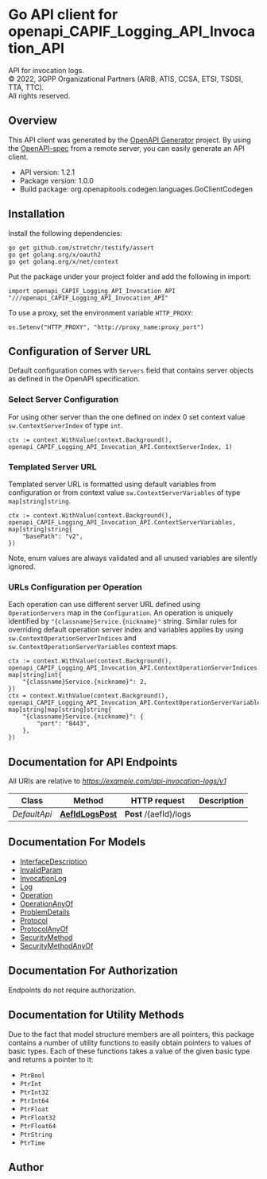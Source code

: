 # Go API client for openapi_CAPIF_Logging_API_Invocation_API

API for invocation logs.  
© 2022, 3GPP Organizational Partners (ARIB, ATIS, CCSA, ETSI, TSDSI, TTA, TTC).  
All rights reserved.


## Overview
This API client was generated by the [OpenAPI Generator](https://openapi-generator.tech) project.  By using the [OpenAPI-spec](https://www.openapis.org/) from a remote server, you can easily generate an API client.

- API version: 1.2.1
- Package version: 1.0.0
- Build package: org.openapitools.codegen.languages.GoClientCodegen

## Installation

Install the following dependencies:

```shell
go get github.com/stretchr/testify/assert
go get golang.org/x/oauth2
go get golang.org/x/net/context
```

Put the package under your project folder and add the following in import:

```golang
import openapi_CAPIF_Logging_API_Invocation_API "///openapi_CAPIF_Logging_API_Invocation_API"
```

To use a proxy, set the environment variable `HTTP_PROXY`:

```golang
os.Setenv("HTTP_PROXY", "http://proxy_name:proxy_port")
```

## Configuration of Server URL

Default configuration comes with `Servers` field that contains server objects as defined in the OpenAPI specification.

### Select Server Configuration

For using other server than the one defined on index 0 set context value `sw.ContextServerIndex` of type `int`.

```golang
ctx := context.WithValue(context.Background(), openapi_CAPIF_Logging_API_Invocation_API.ContextServerIndex, 1)
```

### Templated Server URL

Templated server URL is formatted using default variables from configuration or from context value `sw.ContextServerVariables` of type `map[string]string`.

```golang
ctx := context.WithValue(context.Background(), openapi_CAPIF_Logging_API_Invocation_API.ContextServerVariables, map[string]string{
	"basePath": "v2",
})
```

Note, enum values are always validated and all unused variables are silently ignored.

### URLs Configuration per Operation

Each operation can use different server URL defined using `OperationServers` map in the `Configuration`.
An operation is uniquely identified by `"{classname}Service.{nickname}"` string.
Similar rules for overriding default operation server index and variables applies by using `sw.ContextOperationServerIndices` and `sw.ContextOperationServerVariables` context maps.

```golang
ctx := context.WithValue(context.Background(), openapi_CAPIF_Logging_API_Invocation_API.ContextOperationServerIndices, map[string]int{
	"{classname}Service.{nickname}": 2,
})
ctx = context.WithValue(context.Background(), openapi_CAPIF_Logging_API_Invocation_API.ContextOperationServerVariables, map[string]map[string]string{
	"{classname}Service.{nickname}": {
		"port": "8443",
	},
})
```

## Documentation for API Endpoints

All URIs are relative to *https://example.com/api-invocation-logs/v1*

Class | Method | HTTP request | Description
------------ | ------------- | ------------- | -------------
*DefaultApi* | [**AefIdLogsPost**](docs/DefaultApi.md#aefidlogspost) | **Post** /{aefId}/logs | 


## Documentation For Models

 - [InterfaceDescription](docs/InterfaceDescription.md)
 - [InvalidParam](docs/InvalidParam.md)
 - [InvocationLog](docs/InvocationLog.md)
 - [Log](docs/Log.md)
 - [Operation](docs/Operation.md)
 - [OperationAnyOf](docs/OperationAnyOf.md)
 - [ProblemDetails](docs/ProblemDetails.md)
 - [Protocol](docs/Protocol.md)
 - [ProtocolAnyOf](docs/ProtocolAnyOf.md)
 - [SecurityMethod](docs/SecurityMethod.md)
 - [SecurityMethodAnyOf](docs/SecurityMethodAnyOf.md)


## Documentation For Authorization

 Endpoints do not require authorization.


## Documentation for Utility Methods

Due to the fact that model structure members are all pointers, this package contains
a number of utility functions to easily obtain pointers to values of basic types.
Each of these functions takes a value of the given basic type and returns a pointer to it:

* `PtrBool`
* `PtrInt`
* `PtrInt32`
* `PtrInt64`
* `PtrFloat`
* `PtrFloat32`
* `PtrFloat64`
* `PtrString`
* `PtrTime`

## Author



